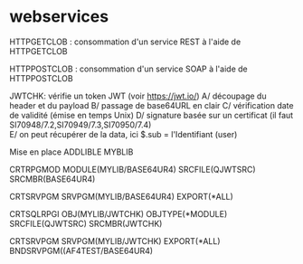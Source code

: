 # webservices
HTTPGETCLOB : consommation d'un service REST à l'aide de HTTPGETCLOB

HTTPPOSTCLOB : consommation d'un service SOAP à l'aide de HTTPPOSTCLOB

JWTCHK: vérifie un token JWT (voir https://jwt.io/) 
  A/ découpage du header et du payload
  B/ passage de base64URL en clair
  C/ vérification date de validité (émise en temps Unix)
  D/ signature basée sur un certificat (il faut SI70948/7.2,SI70949/7.3,SI70950/7.4)   
  E/ on peut récupérer de la data,  ici $.sub = l'Identifiant (user)
  
Mise en place
ADDLIBLE MYBLIB

CRTRPGMOD MODULE(MYLIB/BASE64UR4) SRCFILE(QJWTSRC) SRCMBR(BASE64UR4)

CRTSRVPGM SRVPGM(MYLIB/BASE64UR4) EXPORT(*ALL)

CRTSQLRPGI OBJ(MYLIB/JWTCHK)  OBJTYPE(*MODULE)  SRCFILE(QJWTSRC) SRCMBR(JWTCHK)

CRTSRVPGM SRVPGM(MYLIB/JWTCHK) EXPORT(*ALL) BNDSRVPGM((AF4TEST/BASE64UR4)        

